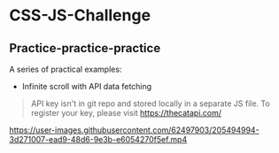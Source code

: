 # CSS-JS-Challenge

## Practice-practice-practice

A series of practical examples:

- Infinite scroll with API data fetching
>API key isn't in git repo and stored locally in a separate JS file. To register your key, please visit https://thecatapi.com/ 


https://user-images.githubusercontent.com/62497903/205494994-3d271007-ead9-48d6-9e3b-e6054270f5ef.mp4

